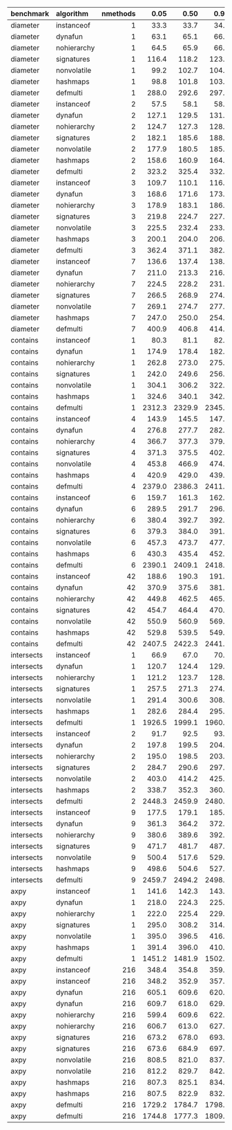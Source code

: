|benchmark  |algorithm   | nmethods|   0.05|   0.50|   0.95|   mean|
|:----------|:-----------|--------:|------:|------:|------:|------:|
|diameter   |instanceof  |        1|   33.3|   33.7|   34.1|   33.8|
|diameter   |dynafun     |        1|   63.1|   65.1|   66.0|   64.6|
|diameter   |nohierarchy |        1|   64.5|   65.9|   66.8|   65.7|
|diameter   |signatures  |        1|  116.4|  118.2|  123.3|  119.7|
|diameter   |nonvolatile |        1|   99.2|  102.7|  104.1|  101.8|
|diameter   |hashmaps    |        1|   98.8|  101.8|  103.7|  101.1|
|diameter   |defmulti    |        1|  288.0|  292.6|  297.9|  292.9|
|diameter   |instanceof  |        2|   57.5|   58.1|   58.2|   57.8|
|diameter   |dynafun     |        2|  127.1|  129.5|  131.2|  129.0|
|diameter   |nohierarchy |        2|  124.7|  127.3|  128.4|  126.5|
|diameter   |signatures  |        2|  182.1|  185.6|  188.7|  185.3|
|diameter   |nonvolatile |        2|  177.9|  180.5|  185.3|  181.3|
|diameter   |hashmaps    |        2|  158.6|  160.9|  164.9|  162.1|
|diameter   |defmulti    |        2|  323.2|  325.4|  332.5|  327.2|
|diameter   |instanceof  |        3|  109.7|  110.1|  116.3|  111.1|
|diameter   |dynafun     |        3|  168.6|  171.6|  173.6|  171.1|
|diameter   |nohierarchy |        3|  178.9|  183.1|  186.2|  182.3|
|diameter   |signatures  |        3|  219.8|  224.7|  227.1|  223.6|
|diameter   |nonvolatile |        3|  225.5|  232.4|  233.1|  230.1|
|diameter   |hashmaps    |        3|  200.1|  204.0|  206.4|  203.2|
|diameter   |defmulti    |        3|  362.4|  371.1|  382.1|  370.8|
|diameter   |instanceof  |        7|  136.6|  137.4|  138.4|  137.5|
|diameter   |dynafun     |        7|  211.0|  213.3|  216.8|  213.6|
|diameter   |nohierarchy |        7|  224.5|  228.2|  231.7|  228.1|
|diameter   |signatures  |        7|  266.5|  268.9|  274.0|  270.0|
|diameter   |nonvolatile |        7|  269.1|  274.7|  277.6|  273.2|
|diameter   |hashmaps    |        7|  247.0|  250.0|  254.4|  250.6|
|diameter   |defmulti    |        7|  400.9|  406.8|  414.8|  408.4|
|contains   |instanceof  |        1|   80.3|   81.1|   82.6|   81.3|
|contains   |dynafun     |        1|  174.9|  178.4|  182.6|  179.0|
|contains   |nohierarchy |        1|  262.8|  273.0|  275.2|  268.8|
|contains   |signatures  |        1|  242.0|  249.6|  256.0|  248.8|
|contains   |nonvolatile |        1|  304.1|  306.2|  322.4|  312.3|
|contains   |hashmaps    |        1|  324.6|  340.1|  342.2|  333.9|
|contains   |defmulti    |        1| 2312.3| 2329.9| 2345.6| 2327.7|
|contains   |instanceof  |        4|  143.9|  145.5|  147.3|  145.6|
|contains   |dynafun     |        4|  276.8|  277.7|  282.3|  279.7|
|contains   |nohierarchy |        4|  366.7|  377.3|  379.8|  372.7|
|contains   |signatures  |        4|  371.3|  375.5|  402.8|  385.3|
|contains   |nonvolatile |        4|  453.8|  466.9|  474.0|  464.8|
|contains   |hashmaps    |        4|  420.9|  429.0|  439.2|  429.7|
|contains   |defmulti    |        4| 2379.0| 2386.3| 2411.6| 2395.5|
|contains   |instanceof  |        6|  159.7|  161.3|  162.3|  161.0|
|contains   |dynafun     |        6|  289.5|  291.7|  296.0|  292.9|
|contains   |nohierarchy |        6|  380.4|  392.7|  392.7|  386.0|
|contains   |signatures  |        6|  379.3|  384.0|  391.6|  385.3|
|contains   |nonvolatile |        6|  457.3|  473.7|  477.1|  467.6|
|contains   |hashmaps    |        6|  430.3|  435.4|  452.2|  440.6|
|contains   |defmulti    |        6| 2390.1| 2409.1| 2418.2| 2405.4|
|contains   |instanceof  |       42|  188.6|  190.3|  191.6|  190.1|
|contains   |dynafun     |       42|  370.9|  375.6|  381.7|  375.9|
|contains   |nohierarchy |       42|  449.8|  462.5|  465.3|  457.4|
|contains   |signatures  |       42|  454.7|  464.4|  470.6|  461.7|
|contains   |nonvolatile |       42|  550.9|  560.9|  569.3|  560.1|
|contains   |hashmaps    |       42|  529.8|  539.5|  549.5|  538.7|
|contains   |defmulti    |       42| 2407.5| 2422.3| 2441.3| 2423.8|
|intersects |instanceof  |        1|   66.9|   67.0|   70.8|   69.0|
|intersects |dynafun     |        1|  120.7|  124.4|  129.1|  125.1|
|intersects |nohierarchy |        1|  121.2|  123.7|  128.7|  124.6|
|intersects |signatures  |        1|  257.5|  271.3|  274.4|  265.4|
|intersects |nonvolatile |        1|  291.4|  300.6|  308.8|  298.6|
|intersects |hashmaps    |        1|  282.6|  284.4|  295.6|  288.1|
|intersects |defmulti    |        1| 1926.5| 1999.1| 1960.2| 1943.5|
|intersects |instanceof  |        2|   91.7|   92.5|   93.4|   92.6|
|intersects |dynafun     |        2|  197.8|  199.5|  204.4|  200.5|
|intersects |nohierarchy |        2|  195.0|  198.5|  203.6|  198.1|
|intersects |signatures  |        2|  284.7|  290.6|  297.0|  290.8|
|intersects |nonvolatile |        2|  403.0|  414.2|  425.6|  413.9|
|intersects |hashmaps    |        2|  338.7|  352.3|  360.1|  350.7|
|intersects |defmulti    |        2| 2448.3| 2459.9| 2480.7| 2463.5|
|intersects |instanceof  |        9|  177.5|  179.1|  185.1|  179.8|
|intersects |dynafun     |        9|  361.3|  364.2|  372.8|  366.0|
|intersects |nohierarchy |        9|  380.6|  389.6|  392.4|  388.2|
|intersects |signatures  |        9|  471.7|  481.7|  487.9|  479.5|
|intersects |nonvolatile |        9|  500.4|  517.6|  529.8|  517.2|
|intersects |hashmaps    |        9|  498.6|  504.6|  527.0|  511.6|
|intersects |defmulti    |        9| 2459.7| 2494.2| 2498.4| 2478.0|
|axpy       |instanceof  |        1|  141.6|  142.3|  143.6|  142.7|
|axpy       |dynafun     |        1|  218.0|  224.3|  225.3|  222.0|
|axpy       |nohierarchy |        1|  222.0|  225.4|  229.7|  226.0|
|axpy       |signatures  |        1|  295.0|  308.2|  314.2|  303.1|
|axpy       |nonvolatile |        1|  395.0|  396.5|  416.6|  405.4|
|axpy       |hashmaps    |        1|  391.4|  396.0|  410.2|  401.0|
|axpy       |defmulti    |        1| 1451.2| 1481.9| 1502.7| 1478.1|
|axpy       |instanceof  |      216|  348.4|  354.8|  359.4|  353.6|
|axpy       |instanceof  |      216|  348.2|  352.9|  357.8|  353.1|
|axpy       |dynafun     |      216|  605.1|  609.6|  620.6|  611.8|
|axpy       |dynafun     |      216|  609.7|  618.0|  629.9|  618.8|
|axpy       |nohierarchy |      216|  599.4|  609.6|  622.1|  610.3|
|axpy       |nohierarchy |      216|  606.7|  613.0|  627.9|  615.4|
|axpy       |signatures  |      216|  673.2|  678.0|  693.5|  683.2|
|axpy       |signatures  |      216|  673.6|  684.9|  697.8|  686.1|
|axpy       |nonvolatile |      216|  808.5|  821.0|  837.1|  823.1|
|axpy       |nonvolatile |      216|  812.2|  829.7|  842.4|  825.6|
|axpy       |hashmaps    |      216|  807.3|  825.1|  834.2|  821.9|
|axpy       |hashmaps    |      216|  807.5|  822.9|  832.7|  819.7|
|axpy       |defmulti    |      216| 1729.2| 1784.7| 1798.3| 1763.0|
|axpy       |defmulti    |      216| 1744.8| 1777.3| 1809.5| 1778.8|
